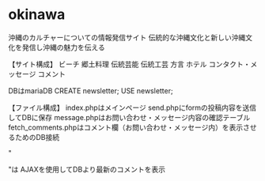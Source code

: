 # okinawa
沖縄のカルチャーについての情報発信サイト
伝統的な沖縄文化と新しい沖縄文化を発信し沖縄の魅力を伝える

【サイト構成】
ビーチ
郷土料理
伝統芸能
伝統工芸
方言
ホテル
コンタクト・メッセージ
コメント

DBはmariaDB
CREATE newsletter;
USE newsletter;

【ファイル構成】
index.phpはメインページ
send.phpにformの投稿内容を送信してDBに保存
message.phpはお問い合わせ・メッセージ内容の確認テーブル
fetch_comments.phpはコメント欄（お問い合わせ・メッセージ内）を表示させるためのDB接続

 "<div class="comments">"は
 AJAXを使用してDBより最新のコメントを表示